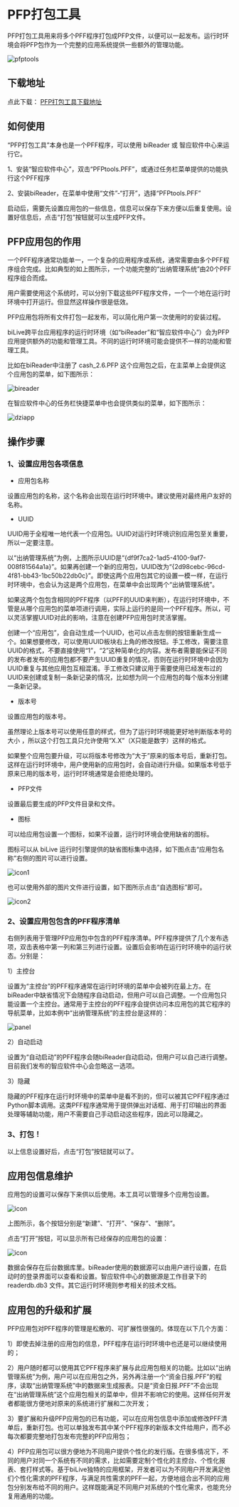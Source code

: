 # PFP打包工具

PFP打包工具用来将多个PFF程序打包成PFP文件，以便可以一起发布。运行时环境会将PFP包作为一个完整的应用系统提供一些额外的管理功能。

![pfptools](1.png)

## 下载地址

点此下载： [PFP打包工具下载地址](https://www.bilive.com/site_media/media/tools/PFPtools.PFF) 

## 如何使用

“PFP打包工具”本身也是一个PFF程序，可以使用 biReader 或 智应软件中心来运行它。

1、安装“智应软件中心”，双击“PFPtools.PFF”，或通过任务栏菜单提供的功能执行这个PFF程序

2、安装biReader，在菜单中使用“文件”-“打开”，选择“PFPtools.PFF”

启动后，需要先设置应用包的一些信息，信息可以保存下来方便以后重复使用。设置好信息后，点击“打包”按钮就可以生成PFP文件。

## PFP应用包的作用

一个PFF程序通常功能单一，一个复杂的应用程序或系统，通常需要由多个PFF程序组合完成。比如典型的如上图所示，一个功能完整的“出纳管理系统”由20个PFF程序组合而成。

用户需要使用这个系统时，可以分别下载这些PFF程序文件，一个一个地在运行时环境中打开运行。但显然这样操作很是低效。

PFP应用包将所有文件打包一起发布，可以简化用户第一次使用时的安装过程。

biLive跨平台应用程序的运行时环境（如“biReader”和“智应软件中心”）会为PFP应用提供额外的功能和管理工具。不同的运行时环境可能会提供不一样的功能和管理工具。

比如在biReader中注册了 cash_2.6.PFP 这个应用包之后，在主菜单上会提供这个应用包的菜单，如下图所示：

![bireader](2.png)

在智应软件中心的任务栏快捷菜单中也会提供类似的菜单，如下图所示：

![dziapp](3.png)

## 操作步骤

### 1、设置应用包各项信息

- 应用包名称

设置应用包的名称，这个名称会出现在运行时环境中。建议使用对最终用户友好的名称。

- UUID

UUID用于全程唯一地代表一个应用包。UUID对运行时环境识别应用包至关重要，所以一定要注意。

以“出纳管理系统”为例，上图所示UUID是“{df9f7ca2-1ad5-4100-9af7-008f81564a1a}”。如果再创建一个新的应用包，UUID改为“{2d98cebc-96cd-4f81-bb43-1bc50b22db0c}”。即使这两个应用包其它的设置一模一样，在运行时环境中，也会认为这是两个应用包，在菜单中会出现两个“出纳管理系统”。

如果这两个包包含相同的PFF程序（以PFF的UUID来判断），在运行时环境中，不管是从哪个应用包的菜单项进行调用，实际上运行的是同一个PFF程序。所以，可以灵活掌握UUID对此的影响，注意在创建PFP应用包时灵活掌握。

创建一个“应用包”，会自动生成一个UUID，也可以点击左侧的按钮重新生成一个。如果想要修改，可以使用UUID板块右上角的修改按钮。手工修改，需要注意UUID的格式，不要直接使用“1”，“2”这种简单化的内容。发布者需要能保证不同的发布者发布的应用包都不要产生UUID重复的情况，否则在运行时环境中会因为UUID重复与其他应用包互相混淆。手工修改只建议用于需要使用已经发布过的UUID来创建或复制一条新记录的情况，比如想为同一个应用包的每个版本分别建一条新记录。

- 版本号

设置应用包的版本号。

虽然理论上版本号可以使用任意的样式，但为了运行时环境能更好地判断版本号的大小 ，所以这个打包工具只允许使用“X.X”（X只能是数字）这样的格式。

如果整个应用包要升级，可以将版本号修改为“大于”原来的版本号后，重新打包。这样在运行时环境中，用户使用新的应用包时，会自动进行升级。如果版本号低于原来已用的版本号，运行时环境通常是会拒绝处理的。

- PFP文件

设置最后要生成的PFP文件目录和文件。

- 图标

可以给应用包设置一个图标，如果不设置，运行时环境会使用缺省的图标。

图标可以从 biLive 运行时引擎提供的缺省图标集中选择，如下图点击“应用包名称”右侧的图片可以进行设置。

![icon1](4.png)

也可以使用外部的图片文件进行设置，如下图所示点击“自选图标”即可。

![icon2](6.png)

### 2、设置应用包包含的PFF程序清单

右侧列表用于管理PFP应用包中包含的PFF程序清单。PFF程序提供了几个发布选项，双击表格中第一列和第三列进行设置。设置后会影响在运行时环境中的运行状态。分别是：

1）主控台

设置为“主控台”的PFF程序通常在运行时环境的菜单中会被列在最上方。在biReader中缺省情况下会随程序自动启动，但用户可以自己调整。一个应用包只能设置一个主控台。通常用于主控台的PFF程序会提供访问本应用包的其它程序的导航菜单，比如本例中“出纳管理系统”的主控台是这样的：

![panel](5.png)

2）自动启动

设置为“自动启动”的PFF程序会随biReader自动启动，但用户可以自己进行调整。目前我们发布的智应软件中心会忽略这一选项。

3）隐藏

隐藏的PFF程序在运行时环境中的菜单中是看不到的，但可以被其它PFF程序通过Python脚本调用。这类PFF程序通常用于提供弹出对话框、用于打印输出的界面处理等辅助功能，用户不需要自己手动启动这些程序，因此可以隐藏之。

### 3、打包！

以上信息设置好后，点击“打包”按钮就可以了。

## 应用包信息维护

应用包的设置可以保存下来供以后使用。本工具可以管理多个应用包设置。

![icon](7.png)

上图所示，各个按钮分别是“新建”、“打开”、“保存”、“删除”。

点击“打开”按钮，可以显示所有已经保存的应用包的设置：

![icon](8.png)

数据会保存在后台数据库里。biReader使用的数据源可以由用户进行设置，在启动时的登录界面可以查看和设置。智应软件中心的数据源是工作目录下的 readerdb.db3 文件。其它运行时环境则参考相关的技术文档。

## 应用包的升级和扩展

PFP应用包对PFF程序的管理是松散的、可扩展性很强的。体现在以下几个方面：

1）即使去掉注册的应用包的信息，PFF程序在运行时环境中也还是可以继续使用的；

2）用户随时都可以使用其它PFF程序来扩展与此应用包相关的功能。比如以“出纳管理系统”为例，用户可以在应用包之外，另外再注册一个“资金日报.PFF”的程序，读取“出纳管理系统”中的数据来生成报表。只是“资金日报.PFF”不会出现在“出纳管理系统”这个应用包相关的菜单中，但并不影响它的使用。这样任何开发者都能很方便地对原来的系统进行扩展和二次开发；

3）要扩展和升级PFP应用包的已有功能，可以在应用包信息中添加或修改PFF清单后，重新打包。也可以单独发布其中某个PFF程序的新版本文件给用户，而不必每次都要完整地打包发布完整的PFP应用包；

4）PFP应用包可以很方便地为不同用户提供个性化的发行版。在很多情况下，不同的用户对同一个系统有不同的需求，比如需要定制个性化的主控台、个性化报表、套打样式等。基于biLive独特的应用框架，开发者可以为不同用户开发满足他们个性化需求的PFF程序，与满足共性需求的PFF一起，方便地组合出不同的应用包分别发布给不同的用户。这样既能满足不同用户对系统的个性化需求，也能充分复用通用的功能。
